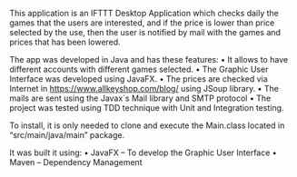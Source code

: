 This application is an IFTTT Desktop Application which checks daily the games that the users are interested, and if the price is lower than price selected by the use, then the user is notified by mail with the games and prices that has been lowered.

The app was developed in Java and has these features:
•	It allows to have different accounts with different games selected.
•	The Graphic User Interface was developed using JavaFX.
•	The prices are checked via Internet in https://www.allkeyshop.com/blog/ using JSoup library.
•	The mails are sent using the Javax´s Mail library and SMTP protocol
•	The project was tested using TDD technique with Unit and Integration testing.

To install, it is only needed to clone and execute the Main.class located in “src/main/java/main” package.

It was built it using:
•	JavaFX – To develop the Graphic User Interface
•	Maven – Dependency Management
